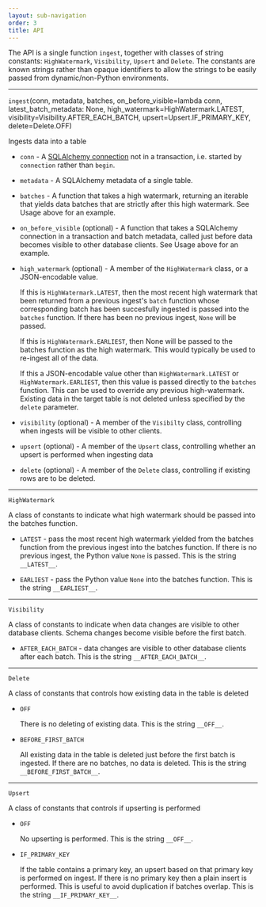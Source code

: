 ```yaml
---
layout: sub-navigation
order: 3
title: API
---
```



The API is a single function `ingest`, together with classes of string constants: `HighWatermark`, `Visibility`, `Upsert` and `Delete`. The constants are known strings rather than opaque identifiers to allow the strings to be easily passed from dynamic/non-Python environments.

---

`ingest`(conn, metadata, batches, on_before_visible=lambda conn, latest_batch_metadata: None, high_watermark=HighWatermark.LATEST, visibility=Visibility.AFTER_EACH_BATCH, upsert=Upsert.IF_PRIMARY_KEY, delete=Delete.OFF)

Ingests data into a table

- `conn` - A [SQLAlchemy connection](https://docs.sqlalchemy.org/en/20/core/connections.html#sqlalchemy.engine.Connection) not in a transaction, i.e. started by `connection` rather than `begin`.

- `metadata` - A SQLAlchemy metadata of a single table.

- `batches` - A function that takes a high watermark, returning an iterable that yields data batches that are strictly after this high watermark. See Usage above for an example.

- `on_before_visible` (optional) - A function that takes a SQLAlchemy connection in a transaction and batch metadata, called just before data becomes visible to other database clients. See Usage above for an example.

- `high_watermark` (optional) - A member of the `HighWatermark` class, or a JSON-encodable value.

    If this is `HighWatermark.LATEST`, then the most recent high watermark that been returned from a previous ingest's `batch` function whose corresponding batch has been succesfully ingested is passed into the `batches` function. If there has been no previous ingest, `None` will be passed.

    If this is `HighWatermark.EARLIEST`, then None will be passed to the batches function as the high watermark. This would typically be used to re-ingest all of the data.

    If this a JSON-encodable value other than `HighWatermark.LATEST` or `HighWatermark.EARLIEST`, then this value is passed directly to the `batches` function. This can be used to override any previous high-watermark. Existing data in the target table is not deleted unless specified by the `delete` parameter.

- `visibility` (optional) - A member of the `Visibilty` class, controlling when ingests will be visible to other clients.

- `upsert` (optional) - A member of the `Upsert` class, controlling whether an upsert is performed when ingesting data

- `delete` (optional) - A member of the `Delete` class, controlling if existing rows are to be deleted.

---

`HighWatermark`

A class of constants to indicate what high watermark should be passed into the batches function.

- `LATEST` - pass the most recent high watermark yielded from the batches function from the previous ingest into the batches function. If there is no previous ingest, the Python value `None` is passed. This is the string `__LATEST__`.

- `EARLIEST` - pass the Python value `None` into the batches function. This is the string `__EARLIEST__`.

---

`Visibility`

A class of constants to indicate when data changes are visible to other database clients. Schema changes become visible before the first batch.

- `AFTER_EACH_BATCH` - data changes are visible to other database clients after each batch. This is the string `__AFTER_EACH_BATCH__`.

---

`Delete`

A class of constants that controls how existing data in the table is deleted

- `OFF`

   There is no deleting of existing data. This is the string `__OFF__`.

- `BEFORE_FIRST_BATCH`

   All existing data in the table is deleted just before the first batch is ingested. If there are no batches, no data is deleted. This is the string `__BEFORE_FIRST_BATCH__`.

---

`Upsert`

A class of constants that controls if upserting is performed

- `OFF`

   No upserting is performed. This is the string `__OFF__`.

- `IF_PRIMARY_KEY`

   If the table contains a primary key, an upsert based on that primary key is performed on ingest. If there is no primary key then a plain insert is performed. This is useful to avoid duplication if batches overlap. This is the string `__IF_PRIMARY_KEY__`.

